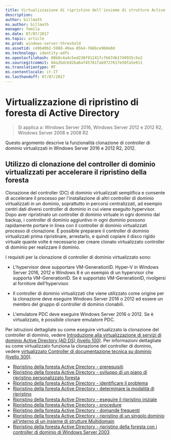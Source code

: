 ```yaml
---
title: Virtualizzazione di ripristino dell'insieme di strutture Active Directory
description: 
author: billmath
ms.author: billmath
manager: femila
ms.date: 07/07/2017
ms.topic: article
ms.prod: windows-server-threshold
ms.assetid: c49b40b2-598d-49aa-85b4-766bce960e0d
ms.technology: identity-adfs
ms.openlocfilehash: 08b0c4a4c5ed230f91241fcfb67db1749935c5e2
ms.sourcegitcommit: 84a2bdcb92ba6af45781fab9727617e50fa5e911
ms.translationtype: MT
ms.contentlocale: it-IT
ms.lasthandoff: 07/07/2017
---
```

# <a name="active-directory-forest-recovery-virtualization"></a>Virtualizzazione di ripristino di foresta di Active Directory

>Si applica a: Windows Server 2016, Windows Server 2012 e 2012 R2, Windows Server 2008 e 2008 R2

Questo argomento descrive la funzionalità clonazione di controller di dominio virtualizzati in Windows Server 2016 e 2012 R2, 2012.  
 
## <a name="using-virtualized-domain-controller-cloning-to-expedite-forest-recovery"></a>Utilizzo di clonazione del controller di dominio virtualizzati per accelerare il ripristino della foresta  
 Clonazione del controller (DC) di dominio virtualizzati semplifica e consente di accelerare il processo per l'installazione di altri controller di dominio virtualizzati in un dominio, soprattutto in percorsi centralizzati, ad esempio centri dati diversi controller di dominio in cui viene eseguito hypervisor. Dopo aver ripristinato un controller di dominio virtuale in ogni dominio dal backup, i controller di dominio aggiuntivo in ogni dominio possono rapidamente portare in linea con il controller di dominio virtualizzati processo di clonazione. È possibile preparare il controller di dominio virtualizzati prima ripristinare, arrestarlo, e quindi copiare il disco rigido virtuale quante volte è necessario per creare clonato virtualizzato controller di dominio per realizzare il dominio.  
  
 I requisiti per la clonazione di controller di dominio virtualizzato sono:  
  
-   L'hypervisor deve supportare VM-GenerationID. Hyper-V in Windows Server 2016, 2012 e Windows 8 è un esempio di un hypervisor che supporta VM-GenerationID. Se è supportato VM-GenerationID, rivolgersi al fornitore dell'hypervisor.  
  
-   Il controller di dominio virtualizzati che viene utilizzato come origine per la clonazione deve eseguire Windows Server 2016 o 2012 ed essere un membro del gruppo di controller di dominio clonabili.  
  
-   L'emulatore PDC deve eseguire Windows Server 2016 o 2012. Se è virtualizzato, è possibile clonare emulatore PDC.  
  
 Per istruzioni dettagliate su come eseguire virtualizzato la clonazione del controller di dominio, vedere [Introduzione alla virtualizzazione di servizi di dominio Active Directory (AD DS) (livello 100)](../Introduction-to-Active-Directory-Domain-Services-AD-DS-Virtualization-Level-100.md). Per informazioni dettagliate su come virtualizzato funziona la clonazione del controller di dominio, vedere [virtualizzato Controller di documentazione tecnica su dominio (livello 300)](../deploy/virtual-dc/virtualized-domain-controller-technical-reference--level-300-.md).  

-   [Ripristino della foresta Active Directory - prerequisiti](AD-Forest-Recovery-Prerequisties.md)  
-   [Ripristino della foresta Active Directory - sviluppo di un piano di ripristino personalizzato foresta](AD-Forest-Recovery-Devising-a-Plan.md)  
- [Ripristino della foresta Active Directory - identificare il problema](AD-Forest-Recovery-Identify-the-Problem.md)
-   [Ripristino della foresta Active Directory - determinare la modalità di ripristino](AD-Forest-Recovery-Determine-how-to-Recover.md)
-   [Ripristino della foresta Active Directory - eseguire il ripristino iniziale](AD-Forest-Recovery-Perform-initial-recovery.md)  
-   [Ripristino della foresta Active Directory - procedure](AD-Forest-Recovery-Procedures.md)  
-   [Ripristino della foresta Active Directory - domande frequenti](AD-Forest-Recovery-FAQ.md)  
-   [Ripristino della foresta Active Directory - ripristino di un singolo dominio all'interno di un insieme di strutture Multidomain](AD-Forest-Recovery-Single-Domain-in-Multidomain-Recovery.md)  
-   [Ripristino della foresta Active Directory - ripristino della foresta con i controller di dominio di Windows Server 2003](AD-Forest-Recovery-Windows-Server-2003.md) 

  
